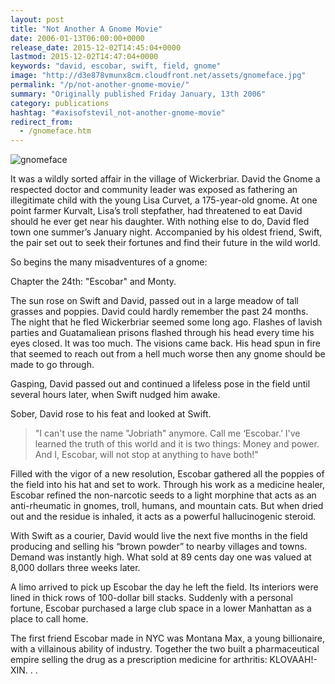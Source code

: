 ```yaml
---
layout: post
title: "Not Another A Gnome Movie"
date: 2006-01-13T06:00:00+0000
release_date: 2015-12-02T14:45:04+0000
lastmod: 2015-12-02T14:47:04+0000
keywords: "david, escobar, swift, field, gnome"
image: "http://d3e878vmunx8cm.cloudfront.net/assets/gnomeface.jpg"
permalink: "/p/not-another-gnome-movie/"
summary: "Originally published Friday January, 13th 2006"
category: publications
hashtag: "#axisofstevil_not-another-gnome-movie"
redirect_from:
  - /gnomeface.htm
---
```


[id_1]: http://d3e878vmunx8cm.cloudfront.net/assets/gnomeface.jpg "gnomeface"
![gnomeface][id_1]

It was a wildly sorted affair in the village of Wickerbriar. David the Gnome a respected doctor and community leader was exposed as fathering an illegitimate child with the young Lisa Curvet, a 175-year-old gnome. At one point farmer Kurvalt, Lisa’s troll stepfather, had threatened to eat David should he ever get near his daughter. With nothing else to do, David fled town one summer’s January night. Accompanied by his oldest friend, Swift, the pair set out to seek their fortunes and find their future in the wild world.

So begins the many misadventures of a gnome:

Chapter the 24th: "Escobar" and Monty.

The sun rose on Swift and David, passed out in a large meadow of tall grasses and poppies. David could hardly remember the past 24 months. The night that he fled Wickerbriar seemed some long ago. Flashes of lavish parties and Guatamaliean prisons flashed through his head every time his eyes closed. It was too much. The visions came back. His head spun in fire that seemed to reach out from a hell much worse then any gnome should be made to go through. 

Gasping, David passed out and continued a lifeless pose in the field until several hours later, when Swift nudged him awake. 

Sober, David rose to his feat and looked at Swift.

> "I can't use the name "Jobriath" anymore. Call me ‘Escobar.’ I've learned the truth of this world and it is two things: Money and power. And I, Escobar, will not stop at anything to have both!"

Filled with the vigor of a new resolution, Escobar gathered all the poppies of the field into his hat and set to work. Through his work as a medicine healer, Escobar refined the non-narcotic seeds to a light morphine that acts as an anti-rheumatic in gnomes, troll, humans, and mountain cats. But when dried out and the residue is inhaled, it acts as a powerful hallucinogenic steroid.

With Swift as a courier, David would live the next five months in the field producing and selling his “brown powder” to nearby villages and towns. Demand was instantly high. What sold at 89 cents day one was valued at 8,000 dollars three weeks later. 

A limo arrived to pick up Escobar the day he left the field. Its interiors were lined in thick rows of 100-dollar bill stacks. Suddenly with a personal fortune, Escobar purchased a large club space in a lower Manhattan as a place to call home.

The first friend Escobar made in NYC was Montana Max, a young billionaire, with a villainous ability of industry. Together the two built a pharmaceutical empire selling the drug as a prescription medicine for arthritis: KLOVAAH!-XIN. . .
